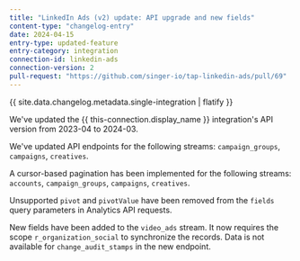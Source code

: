 ```yaml
---
title: "LinkedIn Ads (v2) update: API upgrade and new fields"
content-type: "changelog-entry"
date: 2024-04-15
entry-type: updated-feature
entry-category: integration
connection-id: linkedin-ads
connection-version: 2
pull-request: "https://github.com/singer-io/tap-linkedin-ads/pull/69"
---
```

{{ site.data.changelog.metadata.single-integration | flatify }}

We've updated the {{ this-connection.display_name }} integration's API version from 2023-04 to 2024-03.

We've updated API endpoints for the following streams: `campaign_groups`, `campaigns`, `creatives`.

A cursor-based pagination has been implemented for the following streams: `accounts`, `campaign_groups`, `campaigns`, `creatives`.

Unsupported `pivot` and `pivotValue` have been removed from the `fields` query parameters in Analytics API requests.

New fields have been added to the `video_ads` stream. It now requires the scope `r_organization_social` to synchronize the records.
Data is not available for `change_audit_stamps` in the new endpoint.
